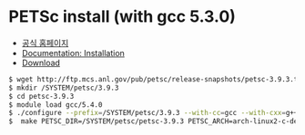 # PETSc install (with gcc 5.3.0)


- [공식 홈페이지](https://www.mcs.anl.gov/petsc/)
- [Documentation: Installation](https://www.mcs.anl.gov/petsc/documentation/installation.html)
- [Download](https://www.mcs.anl.gov/petsc/download/index.html)



```bash
$ wget http://ftp.mcs.anl.gov/pub/petsc/release-snapshots/petsc-3.9.3.tar.gz
$ mkdir /SYSTEM/petsc/3.9.3
$ cd petsc-3.9.3
$ module load gcc/5.4.0
$ ./configure --prefix=/SYSTEM/petsc/3.9.3 --with-cc=gcc --with-cxx=g++ --with-fc=gfortran --download-mpich
$  make PETSC_DIR=/SYSTEM/petsc/petsc-3.9.3 PETSC_ARCH=arch-linux2-c-debug all
```
